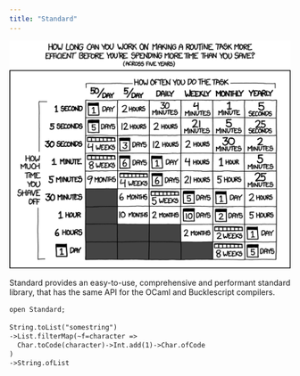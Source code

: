 ```yaml
---
title: "Standard"
---
```


![](./is_it_worth_the_time.png)

Standard provides an easy-to-use, comprehensive and performant standard library, that has the same API for the OCaml and Bucklescript compilers.

```reason
open Standard;

String.toList("somestring")
->List.filterMap(~f=character => 
  Char.toCode(character)->Int.add(1)->Char.ofCode
)
->String.ofList
```

